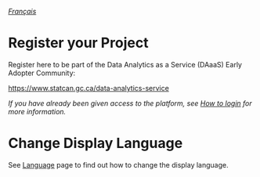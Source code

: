 _[Français](../../fr/InscrivezProjet)_
# Register your Project

Register here to be part of the Data Analytics as a Service (DAaaS) Early Adopter Community:

https://www.statcan.gc.ca/data-analytics-service

_If you have already been given access to the platform, see [How to login](Login.md) for more information._

# Change Display Language

See [Language](Language.md) page to find out how to change the display language.
